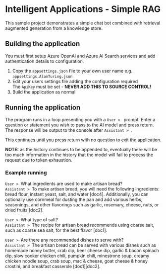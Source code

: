 # Intelligent Applications - Simple RAG

This sample project demonstrates a simple chat bot combined with retrieval augmented generation from a knowledge store.

## Building the application

You must first setup Azure OpenAI and Azure AI Search services and add authentication details to configuration.
1. Copy the `appsettings.json` file to your own user name e.g. `appsettings.AlanTuring.json`
1. Edit your users settings file adding the configuration required<br/>
The `ApiKey` must be set - **NEVER ADD THIS TO SOURCE CONTROL!**
1. Build the application as normal
 
## Running the application

The program runs in a loop presenting you with a `User > ` prompt.
Enter a question or statement you wish to pass to the AI model and press return.<br/>
The response will be output to the console after `Assistant > `.

This continues until you press return with no question to exit the application.

**NOTE:** as the history continues to be appended to, eventually there will be too much information in the history that the model will fail to process the request due to token exhaustion.

### Example running

`User > `What ingredients are used to make artisan bread?<br/>
`Assistant > `To make artisan bread, you will need the following ingredients: bread flour, instant yeast, salt, and water [doc4]. Additionally, you can optionally use cornmeal for dusting the pan and add various herbs, seasonings, and other flavorings such as garlic, rosemary, cheese, nuts, or dried fruits [doc2].

`User > `What type of salt?<br/>
`Assistant > `The recipe for artisan bread recommends using coarse salt, such as coarse sea salt, for the best flavor [doc1].

`User > `Are there any recommended dishes to serve with?<br/>
`Assistant > `The artisan bread can be served with various dishes such as homemade honey butter, crab dip, beer cheese dip, garlic & bacon spinach dip, slow cooker chicken chili, pumpkin chili, minestrone soup, creamy chicken noodle soup, crab soup, mac & cheese, goat cheese & honey crostini, and breakfast casserole [doc1][doc2].